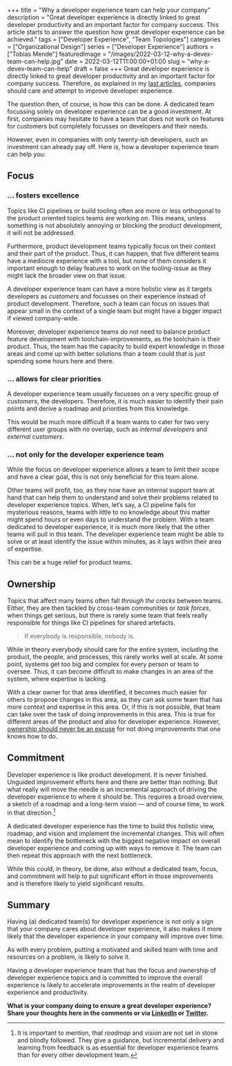 +++ 
title = "Why a developer experience team can help your company"
description = "Great developer experience is directly linked to great developer productivity and an important factor for company success. This article starts to answer the question how great developer experience can be achieved."
tags = ["Developer Experience", "Team Topologies"]
categories = ["Organizational Design"]
series = ["Developer Experience"]
authors = ["Tobias Mende"]
featuredImage = "/images/2022-03-12-why-a-devex-team-can-help.jpg"
date = 2022-03-12T11:00:00+01:00
slug = "why-a-devex-team-can-help"
draft = false
+++
Great developer experience is directly linked to great developer productivity and an important factor for company success. Therefore, as explained in my [last articles](/blog/care-about-developer-experience/), companies should care and attempt to improve developer experience.

The question then, of course, is how this can be done. A dedicated team focussing solely on developer experience can be a good investment. At first, companies may hesitate to have a team that does not work on features for customers but completely focusses on developers and their needs.

However, even in companies with only twenty-ish developers, such an investment can already pay off. Here is, how a developer experience team can help you:

## Focus
### … fosters excellence
Topics like CI pipelines or build tooling often are more or less orthogonal to the product oriented topics teams are working on. This means, unless something is not absolutely annoying or blocking the product development, it will not be addressed.

Furthermore, product development teams typically focus on their context and their part of the product. Thus, it can happen, that five different teams have a mediocre experience with a tool, but none of them considers it important enough to delay features to work on the tooling-issue as they might lack the broader view on that issue.

A developer experience team can have a more holistic view as it targets developers as *customers* and focusses on their experience instead of product development. Therefore, such a team can focus on issues that appear small in the context of a single team but might have a bigger impact if viewed company-wide.

Moreover, developer experience teams do not need to balance product feature development with toolchain-improvements, as the toolchain is their product. Thus, the team has the capacity to build expert knowledge in those areas and come up with better solutions than a team could that is just spending some hours here and there.

### … allows for clear priorities
A developer experience team usually focusses on a very specific group of _customers_, the developers. Therefore, it is much easier to identify their pain points and derive a roadmap and priorities from this knowledge.

This would be much more difficult if a team wants to cater for two very different user groups with no overlap, such as _internal developers_ and _external customers_.

### … not only for the developer experience team
While the focus on developer experience allows a team to limit their scope and have a clear goal, this is not only beneficial for this team alone.

Other teams will profit, too, as they now have an internal support team at hand that can help them to understand and solve their problems related to developer experience topics. When, let’s say, a CI pipeline fails for mysterious reasons, teams with little to no knowledge about this matter might spend hours or even days to understand the problem. With a team dedicated to developer experience, it is much more likely that the other teams will pull in this team. The developer experience team might be able to solve or at least identify the issue within minutes, as it lays within their area of expertise.

This can be a huge relief for product teams.

## Ownership
Topics that affect many teams often fall *through the cracks* between teams. Either, they are then tackled by cross-team communities or _task forces_, when things get serious, but there is rarely some team that feels really responsible for things like CI pipelines for shared artefacts.

> If everybody is responsible, nobody is.

While in theory everybody should care for the entire system, including the product, the people, and processes, this rarely works well at scale. At some point, systems get too big and complex for every person or team to oversee. Thus, it can become difficult to make changes in an area of the system, where expertise is lacking.

With a clear owner for that area identified, it becomes much easier for others to propose changes in this area, as they can ask some team that has more context and expertise in this area. Or, if this is not possible, that team can take over the task of doing improvements in this area. This is true for different areas of the product and also for developer experience. However, [ownership should never be an excuse](/blog/code-ownership/ "Code Ownership: Keeping the balance between structure and agility") for not doing improvements that one knows how to do.

## Commitment
Developer experience is like product development. It is never finished. Unguided improvement efforts here and there are better than nothing. But what really will move the needle is an incremental approach of driving the developer experience to where it should be. This requires a broad overview, a sketch of a roadmap and a long-term vision — and of course time, to work in that direction.[^1]

[^1]: It is important to mention, that _roadmap_ and _vision_ are not set in stone and blindly followed. They give a guidance, but incremental delivery and learning from feedback is as essential for developer experience teams than for every other development team.

A dedicated developer experience has the time to build this holistic view, roadmap, and vision and implement the incremental changes. This will often mean to identify the bottleneck with the biggest negative impact on overall developer experience and coming up with ways to remove it. The team can then repeat this approach with the next bottleneck.

While this could, in theory, be done, also without a dedicated team, focus, and commitment will help to put significant effort in those improvements and is therefore likely to yield significant results.

## Summary
Having (a) dedicated team(s) for developer experience is not only a sign that your company cares about developer experience, it also makes it more likely that the developer experience in your company will improve over time.

As with every problem, putting a motivated and skilled team with time and resources on a problem, is likely to solve it. 

Having a developer experience team that has the focus and ownership of developer experience topics and is committed to improve the overall experience is likely to accelerate improvements in the realm of developer experience and productivity.

**What is your company doing to ensure a great developer experience? Share your thoughts here in the comments or via [LinkedIn](https://www.linkedin.com/in/tobiasmende/) or [Twitter](https://twitter.com/Tobias_Mende).**